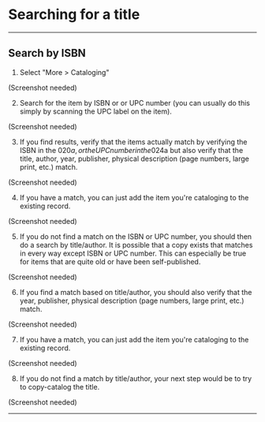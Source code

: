 # Searching for a title

***

## Search by ISBN

1. Select "More > Cataloging"

(Screenshot needed)

2. Search for the item by ISBN or or UPC number (you can usually do this simply by scanning the UPC label on the item).

(Screenshot needed)

3. If you find results, verify that the items actually match by verifying the ISBN in the 020$a, or the UPC number in the 024$a but also verify that the title, author, year, publisher, physical description (page numbers, large print, etc.) match.

(Screenshot needed)

4. If you have a match, you can just add the item you're cataloging to the existing record.

(Screenshot needed)

5. If you do not find a match on the ISBN or UPC number, you should then do a search by title/author.  It is possible that a copy exists that matches in every way except ISBN or UPC number.  This can especially be true for items that are quite old or have been self-published.

(Screenshot needed)

6. If you find a match based on title/author, you should also verify that the year, publisher, physical description (page numbers, large print, etc.) match.

(Screenshot needed)

7. If you have a match, you can just add the item you're cataloging to the existing record.

(Screenshot needed)

8. If you do not find a match by title/author, your next step would be to try to copy-catalog the title.

(Screenshot needed)

***
